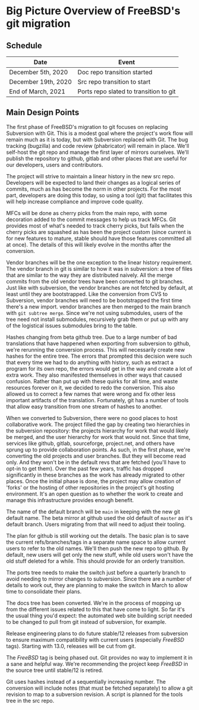 # Big Picture Overview of FreeBSD's git migration

## Schedule

| Date | Event |
|------|-------|
| December 5th, 2020 | Doc repo transition started |
| December 19th, 2020 | Src repo transition to start |
| End of March, 2021 | Ports repo slated to transition to git |

## Main Design Points

The first phase of FreeBSD's migration to git focuses on replacing
Subversion with Git.  This is a modest goal where the project's work
flow will remain much as it is today, but with Subversion replaced
with Git. The bug tracking (bugzilla) and code review (phabricator)
will remain in place. We'll self-host the git repo and manage
the first layer of mirrors ourselves. We'll publish the repository to
github, gitlab and other places that are useful for our developers,
users and contributors.

The project will strive to maintain a linear history in the new src
repo.  Developers will be expected to land their changes as a logical
series of commits, much as has become the norm in other projects. For
the most part, developers are doing this today, so using a tool (git)
that facilitates this will help increase compliance and improve code
quality.

MFCs will be done as cherry picks from the main repo, with some
decoration added to the commit messages to help us track MFCs. Git
provides most of what's needed to track cherry picks, but fails when
the cherry picks are squashed as has been the project custom (since
current is for new features to mature, stable should have those
features committed all at once). The details of this will likely
evolve in the months after the conversion.

Vendor branches will be the one exception to the linear history
requirement. The vendor branch in git is similar to how it was in
subversion: a tree of files that are similar to the way they are
distributed naively. All the merge commits from the old vendor trees
have been converted to git branches. Just like with subversion, the
vendor branches are not fetched by default, at least until they are
bootstrapped. Like the conversion from CVS to Subversion, vendor
branches will need to be bootstrapped the first time there's a new
import. vendor branches are then merged to the main branch with `git
subtree merge`. Since we're not using submodules, users of the tree
need not install submodules, recursively grab them or put up with any
of the logistical issues submodules bring to the table.

Hashes changing from beta github tree. Due to a large number of bad
translations that have happened when exporting from subversion to
github, we're rerunning the conversion process. This will necessarily
create new hashes for the entire tree. The errors that prompted this
decision were such that every time we had to do anything with history,
such as extract a program for its own repo, the errors would get in
the way and create a lot of extra work. They also manifested
themselves in other ways that caused confusion. Rather than put up
with these quirks for all time, and waste resources forever on it, we
decided to redo the conversion. This also allowed us to correct a
few names that were wrong and fix other less important artifacts of
the translation. Fortunately, git has a number of tools that allow
easy transition from one stream of hashes to another.

When we converted to Subversion, there were no good places to host
collaborative work. The project filled the gap by creating two
hierarchies in the subversion repository: the projects hierarchy for
work that would likely be merged, and the user hierarchy for work that
would not. Since that time, services like github, gitlab, sourceforge,
project.net, and others have sprung up to provide collaboration
points. As such, in the first phase, we're converting the old projects
and user branches. But they will become read only. And they won't be
in the default revs that are fetched (you'll have to opt-in to get
them). Over the past few years, traffic has dropped significantly in
these branches as the work has already migrated to other places. Once
the initial phase is done, the project may allow creation of 'forks'
or the hosting of other repositories in the project's git hosting
environment. It's an open question as to whether the work to create
and manage this infrastructure provides enough benefit.

The name of the default branch will be `main` in keeping with the new
git default name. The beta mirror at github used the old default of
`master` as it's default branch. Users migrating from that will need
to adjust their tooling.

The plan for github is still working out the details. The basic plan
is to save the current refs/branches/tags in a separate name space to
allow current users to refer to the old names. We'll then push the new
repo to github. By default, new users will get only the new stuff,
while old users won't have the old stuff deleted for a while. This
should provide for an orderly transition.

The ports tree needs to make the switch just before a quarterly branch
to avoid needing to mirror changes to subversion. Since there are a
number of details to work out, they are planning to make the switch in
March to allow time to consolidate their plans.

The docs tree has been converted. We're in the process of mopping up
from the different issues related to this that have come to light. So
far it's the usual thing you'd expect: the automated web site building
script needed to be changed to pull from git instead of subversion,
for example.

Release engineering plans to do future stable/12 releases from
subversion to ensure maximum compatibility with current users
(especially $FreeBSD$ tags). Starting with 13.0, releases will be cut
from git.

The $FreeBSD$ tag is being phased out. Git provides no way to
implement it in a sane and helpful way. We're recommending the project
keep $FreeBSD$ in the source tree until stable/12 is retired.

Git uses hashes instead of a sequentially increasing number. The
conversion will include notes (that must be fetched separately) to
allow a git revision to map to a subversion revision. A script is
planned for the tools tree in the src repo.

